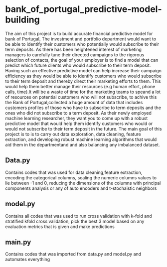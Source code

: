# bank_of_portugal_predictive-model-building
The aim of this project is to build accurate financial predictive model for bank of Portugal, The investment and portfolio department would want to be able to identify their customers who potentially would subscribe to their term deposits. As there has been heightened interest of marketing managers to carefully tune their directed campaigns to the rigorous selection of contacts, the goal of your employer is to find a model that can predict which future clients who would subscribe to their term deposit. Having such an effective predictive model can help increase their campaign efficiency as they would be able to identify customers who would subscribe to their term deposit and thereby direct their marketing efforts to them. This would help them better manage their resources (e.g human effort, phone calls, time).It will be a waste of time for the marketing teams to speand a lot of resources on potential customers who will not subscribe, to achive this the Bank of Portugal,collected a huge amount of data that includes customers profiles of those who have to subscribe to term deposits and the ones who did not subscribe to a term deposit. As their newly employed machine learning researcher, they want you to come up with a robust predictive model that would help them identify customers who would or would not subscribe to their term deposit in the future.
The main goal of this project is to is to carry out data exploration, data cleaning, feature extraction, and developing robust machine learning algorithms that would aid them in the departmentand and also balancing any imbalanced dataset. 

## Data.py
Contains codes that was used for data cleaning,feature extraction, encoding the categorical columns, scaling the numeric columns values to lie between -1 and 0, reducing the dimensions of the columns with principal components analysis or any of auto encoders and t-stochaistic neighbors 
## model.py
Contains all codes that was used to run cross validation with k-fold and stratified kfold cross validation, pick the best 3 model based on any evaluation metrics that is given and make predictions
## main.py
Contains codes that was imported from data.py and model.py and automates everything 

